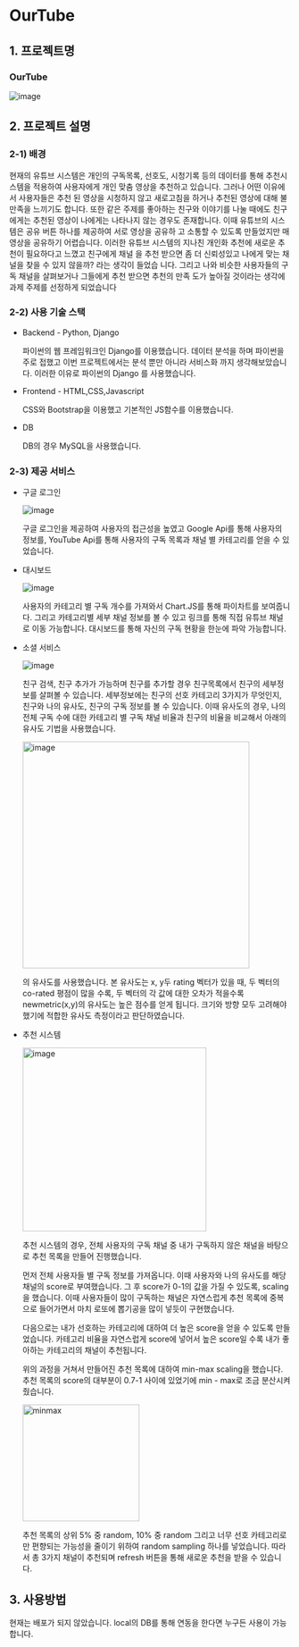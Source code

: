 # OurTube

## 1. 프로젝트명 
### OurTube 
![image](https://user-images.githubusercontent.com/91052922/207825777-d7c52c23-b3c3-443c-835f-49da40c66e72.png)

## 2. 프로젝트 설명 

  ###  2-1) 배경

  현재의 유튜브 시스템은 개인의 구독목록, 선호도, 시청기록 등의 데이터를 통해 추천시스템을 
  적용하여 사용자에게 개인 맞춤 영상을 추천하고 있습니다. 그러나 어떤 이유에서 사용자들은 추천 
  된 영상을 시청하지 않고 새로고침을 하거나 추천된 영상에 대해 불만족을 느끼기도 합니다. 또한 
  같은 주제를 좋아하는 친구와 이야기를 나눌 때에도 친구에게는 추천된 영상이 나에게는 나타나지 
  않는 경우도 존재합니다. 이때 유튜브의 시스템은 공유 버튼 하나를 제공하여 서로 영상을 공유하 
  고 소통할 수 있도록 만들었지만 매 영상을 공유하기 어렵습니다.
  이러한 유튜브 시스템의 지나친 개인화 추천에 새로운 추천이 필요하다고 느꼈고 친구에게 채널 
  을 추천 받으면 좀 더 신뢰성있고 나에게 맞는 채널을 찾을 수 있지 않을까? 라는 생각이 들었습 
  니다. 그리고 나와 비슷한 사용자들의 구독 채널을 살펴보거나 그들에게 추천 받으면 추천의 만족 
  도가 높아질 것이라는 생각에 과제 주제를 선정하게 되었습니다
  
  ###  2-2) 사용 기술 스택 
  
  - Backend - Python, Django
  
    파이썬의 웹 프레임워크인 Django를 이용했습니다. 데이터 분석을 하며 파이썬을 주로 접했고 
    이번 프로젝트에서는 분석 뿐만 아니라 서비스화 까지 생각해보았습니다. 이러한 이유로 파이썬의
    Django 를 사용했습니다.
    
  - Frontend - HTML,CSS,Javascript
  
    CSS와 Bootstrap을 이용했고 기본적인 JS함수를 이용했습니다.
    
  - DB
  
    DB의 경우 MySQL을 사용했습니다.
  
  ### 2-3) 제공 서비스
  
  - 구글 로그인
  
    ![image](https://user-images.githubusercontent.com/91052922/207825967-25609b77-8cf3-4e2f-9317-dfe7e0bd0701.png)
  
    구글 로그인을 제공하여 사용자의 접근성을 높였고 Google Api를 통해 사용자의 정보를,
    YouTube Api를 통해 사용자의 구독 목록과 채널 별 카테고리를 얻을 수 있었습니다.
    
  - 대시보드
  
    ![image](https://user-images.githubusercontent.com/91052922/207826044-0378e424-3f8a-42f2-b513-369b2bfd79ca.png)

    사용자의 카테고리 별 구독 개수를 가져와서 Chart.JS를 통해 파이차트를 보여줍니다. 
    그리고 카테고리별 세부 채널 정보를 볼 수 있고 링크를 통해 직접 유튜브 채널로 이동 가능합니다.
    대시보드를 통해 자신의 구독 현황을 한눈에 파악 가능합니다.
    
  - 소셜 서비스
    
    ![image](https://user-images.githubusercontent.com/91052922/207826679-87bb7b39-ff7f-4431-ac69-9b62f31db6e6.png)

    친구 검색, 친구 추가가 가능하며 친구를 추가할 경우 친구목록에서 친구의 세부정보를 살펴볼 수 있습니다.
    세부정보에는 친구의 선호 카테고리 3가지가 무엇인지, 친구와 나의 유사도, 친구의 구독 정보를 볼 수 있습니다.
    이때 유사도의 경우, 나의 전체 구독 수에 대한 카테고리 별 구독 채널 비율과 친구의 비율을 비교해서 아래의 유사도 기법을 사용했습니다.
    
    <img width="406" alt="image" src="https://user-images.githubusercontent.com/91052922/207823753-710ca822-d5c2-4ba3-a471-e5edd0992faf.png">
    
    의 유사도를 사용했습니다.
    본 유사도는 x, y두 rating 벡터가 있을 때, 두 벡터의 co-rated 평점이 많을 수록, 두 벡터의 각 값에 대한 오차가 적을수록 newmetric(x,y)의 유사도는 높은 점수를 얻게 됩니다.
    크기와 방향 모두 고려해야했기에 적합한 유사도 측정이라고 판단하였습니다.
    
  - 추천 시스템

    <img width="329" alt="image" src="https://user-images.githubusercontent.com/91052922/207826198-fbafde52-3656-4448-b504-2c61b0fe2bc4.png">

    
    추천 시스템의 경우, 전체 사용자의 구독 채널 중 내가 구독하지 않은 채널을 바탕으로 추천 목록을 만들어 진행했습니다.
    
    먼저 전체 사용자들 별 구독 정보를 가져옵니다. 이때 사용자와 나의 유사도를 해당 채널의 score로 부여했습니다. 그 후 score가 0-1의 값을 가질 수 있도록,
    scaling을 했습니다. 이때 사용자들이 많이 구독하는 채널은 자연스럽게 추천 목록에 중복으로 들어가면서 마치 로또에 뽑기공을 많이 넣듯이 구현했습니다.
    
    다음으로는 내가 선호하는 카테고리에 대하여 더 높은 score을 얻을 수 있도록 만들었습니다. 카테고리 비율을 자연스럽게 score에 넣어서 높은 score일 수록 
    내가 좋아하는 카테고리의 채널이 추천됩니다.
    
    위의 과정을 거쳐서 만들어진 추천 목록에 대하여 min-max scaling을 했습니다. 추천 목록의 score의 대부분이 0.7-1 사이에 있었기에 min - max로 조금 분산시켜줬습니다.
    
    <img width="209" alt="minmax" src="https://user-images.githubusercontent.com/91052922/207825315-fdcd0edf-6e2f-4164-9d88-8528d02281bf.png">
    
    추천 목록의 상위 5% 중 random, 10% 중 random 그리고 너무 선호 카테고리로만 편향되는 가능성을 줄이기 위하여 random sampling 하나를 넣었습니다.
    따라서 총 3가지 채널이 추천되며 refresh 버튼을 통해 새로운 추천을 받을 수 있습니다.
   
## 3. 사용방법 
  
  현재는 배포가 되지 않았습니다. local의 DB를 통해 연동을 한다면 누구든 사용이 가능합니다.
    
